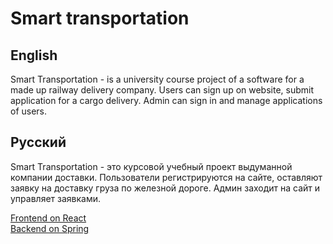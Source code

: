 # Smart transportation
## English
Smart Transportation - is a university course project of a software for a made up railway delivery company. Users can sign up on website, submit application for a cargo delivery. Admin can sign in and manage applications of users.
<br />
## Русский
Smart Transportation - это курсовой учебный проект выдуманной компании доставки. Пользователи регистрируются на сайте, оставляют заявку на доставку груза по железной дороге. Админ заходит на сайт и управляет заявками.

[Frontend on React](https://github.com/Sitkevich88/smart-transportation)  
[Backend on Spring](https://github.com/Sitkevich88/smart-transportation-backend)
